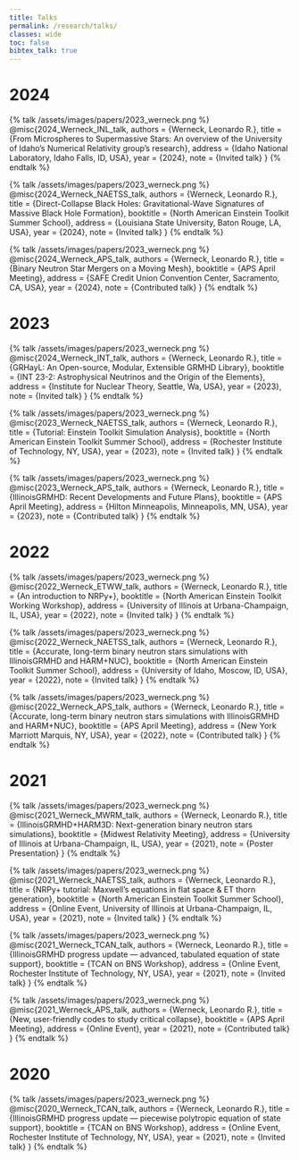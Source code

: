 ```yaml
---
title: Talks
permalink: /research/talks/
classes: wide
toc: false
bibtex_talk: true
---
```


# 2024
{% talk /assets/images/papers/2023_werneck.png %}
@misc{2024_Werneck_INL_talk,
    authors = {Werneck, Leonardo R.},
    title = {From Microspheres to Supermassive Stars: An overview of the University of Idaho’s Numerical Relativity group’s research},
    address = {Idaho National Laboratory, Idaho Falls, ID, USA},
    year = {2024},
    note = {Invited talk}
}
{% endtalk %}

{% talk /assets/images/papers/2023_werneck.png %}
@misc{2024_Werneck_NAETSS_talk,
    authors = {Werneck, Leonardo R.},
    title = {Direct-Collapse Black Holes: Gravitational-Wave Signatures of Massive Black Hole Formation},
    booktitle = {North American Einstein Toolkit Summer School},
    address = {Louisiana State University, Baton Rouge, LA, USA},
    year = {2024},
    note = {Invited talk}
}
{% endtalk %}

{% talk /assets/images/papers/2023_werneck.png %}
@misc{2024_Werneck_APS_talk,
    authors = {Werneck, Leonardo R.},
    title = {Binary Neutron Star Mergers on a Moving Mesh},
    booktitle = {APS April Meeting},
    address = {SAFE Credit Union Convention Center, Sacramento, CA, USA},
    year = {2024},
    note = {Contributed talk}
}
{% endtalk %}

# 2023
{% talk /assets/images/papers/2023_werneck.png %}
@misc{2024_Werneck_INT_talk,
    authors = {Werneck, Leonardo R.},
    title = {GRHayL: An Open-source, Modular, Extensible GRMHD Library},
    booktitle = {INT 23-2: Astrophysical Neutrinos and the Origin of the Elements},
    address = {Institute for Nuclear Theory, Seattle, Wa, USA},
    year = {2023},
    note = {Invited talk}
}
{% endtalk %}

{% talk /assets/images/papers/2023_werneck.png %}
@misc{2023_Werneck_NAETSS_talk,
    authors = {Werneck, Leonardo R.},
    title = {Tutorial: Einstein Toolkit Simulation Analysis},
    booktitle = {North American Einstein Toolkit Summer School},
    address = {Rochester Institute of Technology, NY, USA},
    year = {2023},
    note = {Invited talk}
}
{% endtalk %}

{% talk /assets/images/papers/2023_werneck.png %}
@misc{2023_Werneck_APS_talk,
    authors = {Werneck, Leonardo R.},
    title = {IllinoisGRMHD: Recent Developments and Future Plans},
    booktitle = {APS April Meeting},
    address = {Hilton Minneapolis, Minneapolis, MN, USA},
    year = {2023},
    note = {Contributed talk}
}
{% endtalk %}

# 2022
{% talk /assets/images/papers/2023_werneck.png %}
@misc{2022_Werneck_ETWW_talk,
    authors = {Werneck, Leonardo R.},
    title = {An introduction to NRPy+},
    booktitle = {North American Einstein Toolkit Working Workshop},
    address = {University of Illinois at Urbana-Champaign, IL, USA},
    year = {2022},
    note = {Invited talk}
}
{% endtalk %}

{% talk /assets/images/papers/2023_werneck.png %}
@misc{2022_Werneck_NAETSS_talk,
    authors = {Werneck, Leonardo R.},
    title = {Accurate, long-term binary neutron stars simulations with IllinoisGRMHD and HARM+NUC},
    booktitle = {North American Einstein Toolkit Summer School},
    address = {University of Idaho, Moscow, ID, USA},
    year = {2022},
    note = {Invited talk}
}
{% endtalk %}

{% talk /assets/images/papers/2023_werneck.png %}
@misc{2022_Werneck_APS_talk,
    authors = {Werneck, Leonardo R.},
    title = {Accurate, long-term binary neutron stars simulations with IllinoisGRMHD and HARM+NUC},
    booktitle = {APS April Meeting},
    address = {New York Marriott Marquis, NY, USA},
    year = {2022},
    note = {Contributed talk}
}
{% endtalk %}

# 2021
{% talk /assets/images/papers/2023_werneck.png %}
@misc{2021_Werneck_MWRM_talk,
    authors = {Werneck, Leonardo R.},
    title = {IllinoisGRMHD+HARM3D: Next-generation binary neutron stars simulations},
    booktitle = {Midwest Relativity Meeting},
    address = {University of Illinois at Urbana-Champaign, IL, USA},
    year = {2021},
    note = {Poster Presentation}
}
{% endtalk %}

{% talk /assets/images/papers/2023_werneck.png %}
@misc{2021_Werneck_NAETSS_talk,
    authors = {Werneck, Leonardo R.},
    title = {NRPy+ tutorial: Maxwell’s equations in flat space & ET thorn generation},
    booktitle = {North American Einstein Toolkit Summer School},
    address = {Online Event, University of Illinois at Urbana-Champaign, IL, USA},
    year = {2021},
    note = {Invited talk}
}
{% endtalk %}

{% talk /assets/images/papers/2023_werneck.png %}
@misc{2021_Werneck_TCAN_talk,
    authors = {Werneck, Leonardo R.},
    title = {IllinoisGRMHD progress update — advanced, tabulated equation of state support},
    booktitle = {TCAN on BNS Workshop},
    address = {Online Event, Rochester Institute of Technology, NY, USA},
    year = {2021},
    note = {Invited talk}
}
{% endtalk %}

{% talk /assets/images/papers/2023_werneck.png %}
@misc{2021_Werneck_APS_talk,
    authors = {Werneck, Leonardo R.},
    title = {New, user-friendly codes to study critical collapse},
    booktitle = {APS April Meeting},
    address = {Online Event},
    year = {2021},
    note = {Contributed talk}
}
{% endtalk %}

# 2020
{% talk /assets/images/papers/2023_werneck.png %}
@misc{2020_Werneck_TCAN_talk,
    authors = {Werneck, Leonardo R.},
    title = {IllinoisGRMHD progress update — piecewise polytropic equation of state support},
    booktitle = {TCAN on BNS Workshop},
    address = {Online Event, Rochester Institute of Technology, NY, USA},
    year = {2021},
    note = {Invited talk}
}
{% endtalk %}
